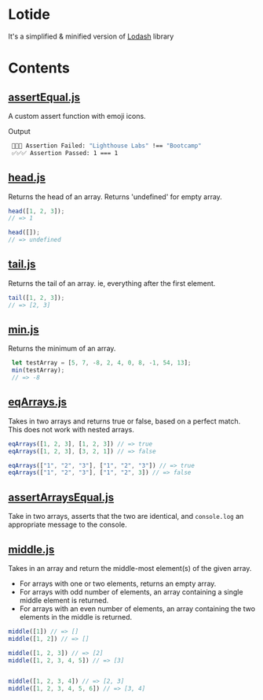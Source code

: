 # Lotide
It's a simplified & minified version of [Lodash](https://github.com/lodash/lodash) library 

# Contents
## [assertEqual.js](assertEqual.js)
 A custom assert function with emoji icons.

Output
 ```bash
  🛑🛑🛑 Assertion Failed: "Lighthouse Labs" !== "Bootcamp"
  ✅✅✅ Assertion Passed: 1 === 1
 ```
## [head.js](head.js)
 Returns the head of an array. Returns 'undefined' for empty array.
 
 ```javascript
head([1, 2, 3]);
// => 1
 
head([]);
// => undefined
 ```

 ## [tail.js](tail.js)
Returns the tail of an array. ie, everything after the first element.

 ```javascript
tail([1, 2, 3]);
// => [2, 3]
 
 ```
 ## [min.js](min.js)
 Returns the minimum of an array.

 ```javascript
  let testArray = [5, 7, -8, 2, 4, 0, 8, -1, 54, 13];
  min(testArray);
  // => -8
 ```

## [eqArrays.js](eqArrays.js)
Takes in two arrays and returns true or false, based on a perfect match. This does not work with nested arrays.

```javascript
eqArrays([1, 2, 3], [1, 2, 3]) // => true
eqArrays([1, 2, 3], [3, 2, 1]) // => false

eqArrays(["1", "2", "3"], ["1", "2", "3"]) // => true
eqArrays(["1", "2", "3"], ["1", "2", 3]) // => false
```

## [assertArraysEqual.js](assertArraysEqual.js)
 Take in two arrays, asserts that the two are identical, and `console.log` an appropriate message to the console. 


## [middle.js](middle.js)
Takes in an array and return the middle-most element(s) of the given array.
* For arrays with one or two elements, returns an empty array.
* For arrays with odd number of elements, an array containing a single middle element is returned.
* For arrays with an even number of elements, an array containing the two elements in the middle is returned.

```javascript
middle([1]) // => []
middle([1, 2]) // => []

middle([1, 2, 3]) // => [2]
middle([1, 2, 3, 4, 5]) // => [3]


middle([1, 2, 3, 4]) // => [2, 3]
middle([1, 2, 3, 4, 5, 6]) // => [3, 4]
```